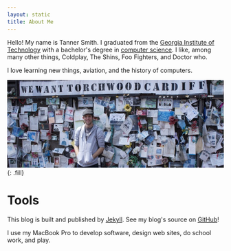 ```yaml
---
layout: static
title: About Me
---
```


Hello! My name is Tanner Smith. I graduated from the [Georgia Institute of Technology](http://www.gatech.edu) with a bachelor's degree in [computer science](http://www.cc.gatech.edu). I like, among many other things, Coldplay, The Shins, Foo Fighters, and Doctor who.

I love learning new things, aviation, and the history of computers.

![Me in Cardiff](../images/cardiff.jpg)
{: .fill}

# Tools

This blog is built and published by [Jekyll](http://jekyllrb.com/). See my blog's source on [GitHub](https://github.com/Tanner/Blog)!

I use my MacBook Pro to develop software, design web sites, do school work, and play.
